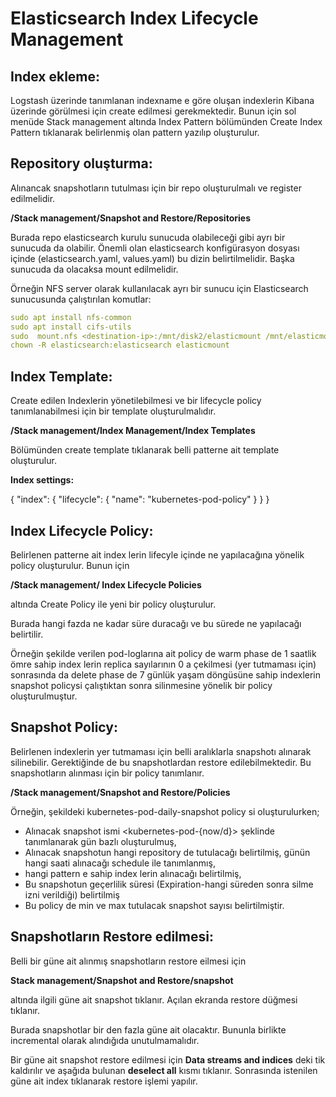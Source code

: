 # Elasticsearch Index Lifecycle Management
## Index ekleme:
Logstash üzerinde tanımlanan indexname e göre oluşan indexlerin Kibana üzerinde görülmesi için create edilmesi gerekmektedir. Bunun için sol menüde Stack management altında Index Pattern bölümünden Create Index Pattern tıklanarak belirlenmiş olan pattern yazılıp oluşturulur. 
 
## Repository oluşturma:
Alınancak snapshotların tutulması için bir repo oluşturulmalı ve register edilmelidir.

**/Stack management/Snapshot and Restore/Repositories**

Burada repo elasticsearch kurulu sunucuda olabileceği gibi ayrı bir sunucuda da olabilir. Önemli olan elasticsearch konfigürasyon dosyası içinde (elasticsearch.yaml, values.yaml) bu dizin belirtilmelidir. Başka sunucuda da olacaksa mount edilmelidir.

Örneğin NFS server olarak kullanılacak ayrı bir sunucu için Elasticsearch sunucusunda çalıştırılan komutlar:

```yaml
sudo apt install nfs-common
sudo apt install cifs-utils
sudo  mount.nfs <destination-ip>:/mnt/disk2/elasticmount /mnt/elasticmount 
chown -R elasticsearch:elasticsearch elasticmount 
```
## Index Template:

Create edilen Indexlerin yönetilebilmesi ve bir lifecycle policy tanımlanabilmesi için bir template oluşturulmalıdır.

**/Stack management/Index Management/Index Templates**

Bölümünden create template tıklanarak belli patterne ait template oluşturulur.

 
**Index settings:**

{ "index": { "lifecycle": { "name": "kubernetes-pod-policy" } } }


## Index Lifecycle Policy:

Belirlenen patterne ait index lerin lifecyle içinde ne yapılacağına yönelik policy oluşturulur. Bunun için 

**/Stack management/ Index Lifecycle Policies**

altında Create Policy ile yeni bir policy oluşturulur.

Burada hangi fazda ne kadar süre duracağı ve bu sürede ne yapılacağı belirtilir. 

Örneğin şekilde verilen pod-loglarına ait policy de warm phase de 1 saatlik ömre sahip index lerin replica sayılarının 0 a çekilmesi (yer tutmaması için) sonrasında da delete phase de 7 günlük yaşam döngüsüne sahip indexlerin snapshot policysi çalıştıktan sonra silinmesine yönelik bir policy oluşturulmuştur.

## Snapshot Policy:

Belirlenen indexlerin yer tutmaması için belli aralıklarla snapshotı alınarak silinebilir. Gerektiğinde de bu snapshotlardan restore edilebilmektedir. Bu snapshotların alınması için bir policy tanımlanır.

**/Stack management/Snapshot and Restore/Policies**

Örneğin, şekildeki kubernetes-pod-daily-snapshot policy si oluşturulurken;

- Alınacak snapshot ismi <kubernetes-pod-{now/d}> şeklinde tanımlanarak gün bazlı oluşturulmuş,
- Alınacak snapshotun hangi repository de tutulacağı belirtilmiş, günün hangi saati alınacağı schedule ile tanımlanmış,
- hangi pattern e sahip index lerin alınacağı belirtilmiş,
- Bu snapshotun geçerlilik süresi (Expiration-hangi süreden sonra silme izni verildiği) belirtilmiş
- Bu policy de min ve max tutulacak snapshot sayısı belirtilmiştir.

## Snapshotların Restore edilmesi:
Belli bir güne ait alınmış snapshotların restore eilmesi için

**Stack management/Snapshot and Restore/snapshot**

altında ilgili güne ait snapshot tıklanır. Açılan ekranda restore düğmesi tıklanır. 

Burada snapshotlar bir den fazla güne ait olacaktır. Bununla birlikte incremental olarak alındığıda unutulmamalıdır.

Bir güne ait snapshot restore edilmesi için **Data streams and indices** deki tik kaldırılır ve aşağıda bulunan **deselect all** kısmı tıklanır. Sonrasında istenilen güne ait index tıklanarak restore işlemi yapılır.

